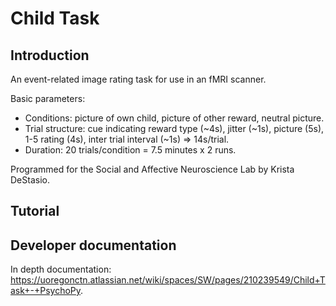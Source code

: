 # Child Task


## Introduction

An event-related image rating task for use in an fMRI scanner.  

Basic parameters:  

- Conditions: picture of own child, picture of other reward, neutral picture. 
- Trial structure: cue indicating reward type (~4s), jitter (~1s), picture (5s), 1-5 rating (4s), inter trial interval (~1s) => 14s/trial.  
- Duration: 20 trials/condition = 7.5 minutes x 2 runs.  


Programmed for the Social and Affective Neuroscience Lab by Krista DeStasio.  


## Tutorial

## Developer documentation

In depth documentation: https://uoregonctn.atlassian.net/wiki/spaces/SW/pages/210239549/Child+Task+-+PsychoPy. 